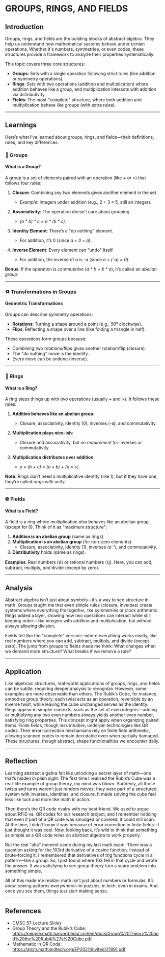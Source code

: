 # GROUPS, RINGS, AND FIELDS

## Introduction

Groups, rings, and fields are the building blocks of abstract algebra. They help us understand how mathematical systems behave under certain operations. Whether it's numbers, symmetries, or even codes, these structures provide a framework to analyze their properties systematically.  

This topic covers three core structures:  
- **Groups**: Sets with a single operation following strict rules (like addition or symmetry operations).  
- **Rings**: Sets with two operations (addition and multiplication) where addition behaves like a group, and multiplication interacts with addition via distributivity.  
- **Fields**: The most "complete" structure, where both addition and multiplication behave like groups (with extra rules).  

---

## Learnings

Here’s what I’ve learned about groups, rings, and fields—their definitions, rules, and key differences.  

### 🔄 Groups  

#### What is a Group?  
A group is a set of elements paired with an operation (like + or ×) that follows four rules:  

1. **Closure**: Combining any two elements gives another element in the set.  
   - *Example*: Integers under addition (e.g., 2 + 3 = 5, still an integer).  

2. **Associativity**: The operation doesn’t care about grouping.  
   - *(a * b) * c = a * (b * c)*.  

3. **Identity Element**: There’s a "do nothing" element.  
   - For addition, it’s 0 (since *a + 0 = a*).  

4. **Inverse Element**: Every element can "undo" itself.  
   - For addition, the inverse of *a* is *-a* (since *a + (-a) = 0*).  

**Bonus**: If the operation is commutative (*a * b = b * a*), it’s called an *abelian group*.  

---

### ♻️ Transformations in Groups  

#### Geometric Transformations  
Groups can describe symmetry operations:  
- **Rotations**: Turning a shape around a point (e.g., 90° clockwise).  
- **Flips**: Reflecting a shape over a line (like folding a triangle in half).  

These operations form groups because:  
- Combining two rotations/flips gives another rotation/flip (closure).  
- The "do nothing" move is the identity.  
- Every move can be undone (inverse).  

---

### 💍 Rings  

#### What is a Ring?  
A ring steps things up with *two* operations (usually + and ×). It follows these rules:  

1. **Addition behaves like an abelian group**:  
   - Closure, associativity, identity (0), inverses (-a), and commutativity.  

2. **Multiplication plays nice-ish**:  
   - Closure and associativity, but *no requirement* for inverses or commutativity.  

3. **Multiplication distributes over addition**:  
   - *a × (b + c) = (a × b) + (a × c)*.  

**Note**: Rings don’t need a multiplicative identity (like 1), but if they have one, they’re called *rings with unity*.  

---

### 🌐 Fields  

####  What is a Field?  
A field is a ring where multiplication *also* behaves like an abelian group (except for 0). Think of it as "maximum structure":  

1. **Addition is an abelian group** (same as rings).  
2. **Multiplication is an abelian group** (for non-zero elements):  
   - Closure, associativity, identity (1), inverses (*a⁻¹*), and commutativity.  
3. **Distributivity** holds (same as rings).  

**Examples**: Real numbers (ℝ) or rational numbers (ℚ). Here, you can add, subtract, multiply, *and* divide (except by zero).  

---

## Analysis  

Abstract algebra isn’t just about symbols—it’s a way to see structure in math. Groups taught me that even simple rules (closure, inverses) create systems where everything fits together, like symmetries or clock arithmetic. Rings added a layer, showing how two operations can interact while still keeping order—like integers with addition and multiplication, but without always allowing division.

Fields felt like the "complete" version—where everything works neatly, like real numbers where you can add, subtract, multiply, and divide (except zero). The jump from groups to fields made me think: What changes when we demand more structure? What breaks if we remove a rule?

---

## Application  

Like algebraic structures, real-world applications of groups, rings, and fields can be subtle, requiring deeper analysis to recognize. However, some examples are more observable than others. The Rubik’s Cube, for instance, embodies group theory: each twist acts as an operation, reversible by an inverse twist, while leaving the cube unchanged serves as the identity. Rings appear in simpler contexts, such as the set of even integers—adding or multiplying any two even numbers always yields another even number, satisfying ring properties. This concept might apply when organizing paired items. Finite fields, though less intuitive, underpin technologies like QR codes. Their error-correction mechanisms rely on finite field arithmetic, allowing scanned codes to remain decodable even when partially damaged. These structures, though abstract, shape functionalities we encounter daily.

---

## Reflection  

Learning abstract algebra felt like unlocking a secret layer of math—one that’s hidden in plain sight. The first time I realized the Rubik’s Cube was a real-life example of group theory, my mind was blown. Suddenly, all those twists and turns weren’t just random moves; they were part of a structured system with inverses, identities, and closure. It made solving the cube feel less like luck and more like math in action.

Then there’s the QR code rivalry with my best friend. We used to argue about RFID vs. QR codes for our research project, and I remember noticing that even if part of a QR code was smudged or covered, it could still scan. At the time, I didn’t know it was because of error correction in finite fields—I just thought it was cool. Now, looking back, it’s wild to think that something as simple as a QR code relies on abstract algebra to work properly.

But the real "aha" moment came during my last math exam. There was a question asking for the 103rd derivative of a cosine function. Instead of brute-forcing it, I remembered that derivatives of trig functions cycle in a pattern—like a group. So, I just found where 103 fell in that cycle and wrote the answer. It was satisfying to see group theory turn a scary problem into something simple.

All of this made me realize: math isn’t just about numbers or formulas. It’s about seeing patterns everywhere—in puzzles, in tech, even in exams. And once you see them, things just start making sense.

---

## References  

- CMSC 57 Lecture Slides
- Group Theory and the Rubik’s Cube: 
     https://people.math.harvard.edu/~jjchen/docs/Group%20Theory%20and%20the%20Rubik%27s%20Cube.pdf
- Mathematic in QR Code: https://atcm.mathandtech.org/EP2021/invited/21891.pdf

